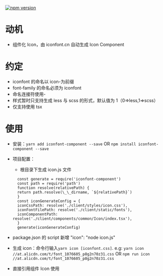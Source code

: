 [![npm version](https://img.shields.io/npm/v/doreact.svg?style=flat)](https://www.npmjs.com/package/iconfont-component)

# 动机

- 组件化 Icon，由 iconfont.cn 自动生成 Icon Component

# 约定

- iconfont 的命名以 icon-为前缀
- font-family 的命名必须为 iconfont
- 命名连接符使用-
- 样式暂时只支持生成 less 与 scss 的形式，默认值为 1（0=>less,1=>scss）
- 仅支持使用 tsx

# 使用

- 安装：`yarn add iconfont-component --save` OR `npm install iconfont-component --save`

- 项目配置：
  - 根目录下生成 icon.js 文件
  ```
    const generate = require('iconfont-component')
    const path = require('path')
    function resolve(relativePath) {
    return path.resolve(\_\_dirname, `${relativePath}`)
    }
    const iconGenerateConfig = {
    iconCssPath: resolve('./client/styles/icon.css'),
    iconFontFilePath: resolve('./client/static/fonts'),
    iconComponentPath: resolve('./client/components/common/Icon/index.tsx'),
    }
    generate(iconGenerateConfig)
  ```
- package.json 的 script 新增 "icon": "node icon.js"
- 生成 icon：命令行输入`yarn icon [iconfont.css]`. e.g: `yarn icon //at.alicdn.com/t/font_1076605_p8g2n70z31.css` OR `npm run icon //at.alicdn.com/t/font_1076605_p8g2n70z31.css`
- 直接引用组件 Icon 使用
